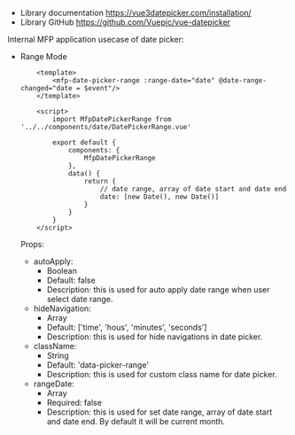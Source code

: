 - Library documentation https://vue3datepicker.com/installation/
- Library GitHub https://github.com/Vuepic/vue-datepicker

Internal MFP application usecase of date picker:

- Range Mode
    ```vue
        <template>
            <mfp-date-picker-range :range-date="date" @date-range-changed="date = $event"/>
        </template>

        <script>
            import MfpDatePickerRange from '../../components/date/DatePickerRange.vue'
            
            export default {
                components: {
                    MfpDatePickerRange
                },
                data() {
                    return {
                        // date range, array of date start and date end
                        date: [new Date(), new Date()]
                    }
                }
            }
        </script>
    ```
    
    Props:
    - autoApply: 
        - Boolean
        - Default: false
        - Description: this is used for auto apply date range when user select date range.
    - hideNavigation: 
        - Array 
        - Default: ['time', 'hous', 'minutes', 'seconds'] 
        - Description: this is used for hide navigations in date picker.
    - className: 
        - String 
        - Default: 'data-picker-range'
        - Description: this is used for custom class name for date picker.
    - rangeDate: 
        - Array
        - Required: false
        - Description: this is used for set date range, array of date start and date end. By default it will be current month.